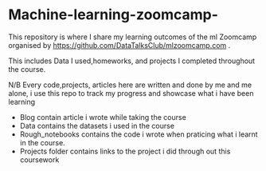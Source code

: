 # Machine-learning-zoomcamp-
This repository is where I share my learning outcomes of the ml Zoomcamp organised by https://github.com/DataTalksClub/mlzoomcamp.com .

This includes Data I used,homeworks, and projects I completed throughout the course.

N/B Every code,projects, articles here are written and done by me and me alone, i use this repo to track my progress and showcase what i have been learning  

* Blog contain article i wrote  while taking the course 
* Data contains the datasets i used in the course
* Rough_notebooks contains the code i wrote when praticing what i learnt in the course.
* Projects folder contains links to the project i did through out this coursework
